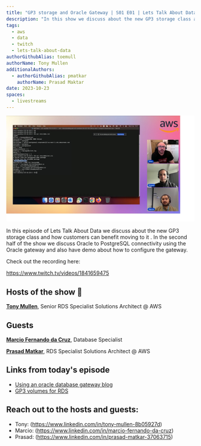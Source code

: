 ```yaml
---
title: "GP3 storage and Oracle Gateway | S01 E01 | Lets Talk About Data Show"
description: "In this show we discuss about the new GP3 storage class and how customers can benefit moving to it . In the second half of the show we discuss Oracle to PostgreSQL connectivity using the Oracle gateway and also have demo about how to configure the gateway"
tags:
  - aws
  - data
  - twitch
  - lets-talk-about-data
authorGithubAlias: toemull
authorName: Tony Mullen
additionalAuthors:
  - authorGithubAlias: pmatkar
    authorName: Prasad Maktar
date: 2023-10-23
spaces:
  - livestreams
---
```


![Screenshot from the stream or an image related to the topic](images/show1.jpg)

In this episode of Lets Talk About Data we discuss about the new GP3 storage class and how customers can benefit moving to it . In the second half of the show we discuss Oracle to PostgreSQL connectivity using the Oracle gateway and also have demo about how to configure the gateway.

Check out the recording here:

https://www.twitch.tv/videos/1841659475

## Hosts of the show 🎤

[**Tony Mullen**](https://www.linkedin.com/in/tony-mullen-8b05927), Senior RDS Specialist Solutions Architect @ AWS

## Guests

[**Marcio Fernando da Cruz**](https://www.linkedin.com/in/marcio-fernando-da-cruz/), Database Specialist

[**Prasad Matkar**](https://www.linkedin.com/in/prasad-matkar-37063715/), RDS Specialist Solutions Architect @ AWS


## Links from today's episode

- [Using an oracle database gateway blog](https://aws.amazon.com/blogs/database/using-an-oracle-database-gateway-to-connect-amazon-rds-custom-for-oracle-to-postgresql/)
- [GP3 volumes for RDS](https://aws.amazon.com/about-aws/whats-new/2022/11/amazon-rds-general-purpose-gp3-storage-volumes/)

## Reach out to the hosts and guests:

- Tony: (https://www.linkedin.com/in/tony-mullen-8b05927d)
- Marcio: (https://www.linkedin.com/in/marcio-fernando-da-cruz)
- Prasad: (https://www.linkedin.com/in/prasad-matkar-37063715)
